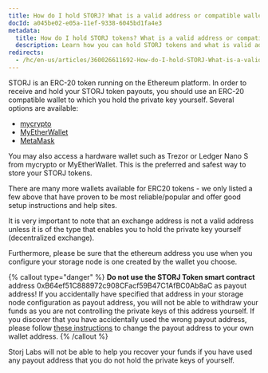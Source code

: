 ```yaml
---
title: How do I hold STORJ? What is a valid address or compatible wallet?
docId: a045be02-e05a-11ef-9338-6045bd1fa4e3
metadata:
  title: How do I hold STORJ tokens? What is a valid address or compatible wallet?
  description: Learn how you can hold STORJ tokens and what is valid address or a compatible wallet
redirects:
  - /hc/en-us/articles/360026611692-How-do-I-hold-STORJ-What-is-a-valid-address-or-compatible-wallet
---
```

STORJ is an ERC-20 token running on the Ethereum platform. In order to receive and hold your STORJ token payouts, you should use an ERC-20 compatible wallet to which you hold the private key yourself. Several options are available:
* [mycrypto](https://mycrypto.com/)
* [MyEtherWallet](https://www.myetherwallet.com/)
* [MetaMask](https://metamask.io/)

You may also access a hardware wallet such as Trezor or Ledger Nano S from mycrypto or MyEtherWallet. This is the preferred and safest way to store your STORJ tokens.

There are many more wallets available for ERC20 tokens - we only listed a few above that have proven to be most reliable/popular and offer good setup instructions and help sites.

It is very important to note that an exchange address is not a valid address unless it is of the type that enables you to hold the private key yourself (decentralized exchange).

Furthermore, please be sure that the ethereum address you use when you configure your storage node is one created by the wallet you choose. 

{% callout type="danger" %}
**Do not use the STORJ Token smart contract** address 0xB64ef51C888972c908CFacf59B47C1AfBC0Ab8aC as payout address! If you accidentally have specified that address in your storage node configuration as payout address, you will not be able to withdraw your funds as you are not controlling the private keys of this address yourself. If you discover that you have accidentally used the wrong payout address, please follow [these instructions](docId:bMlttgapdFJxCNAULJDIv) to change the payout address to your own wallet address.
{% /callout %}

Storj Labs will not be able to help you recover your funds if you have used any payout address that you do not hold the private keys of yourself.